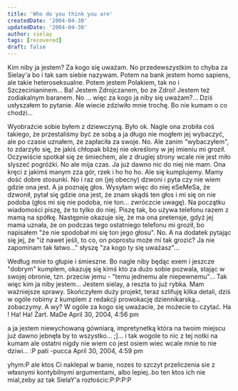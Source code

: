 ```yaml
---
title: 'Who do you think you are'
createdDate: '2004-04-30'
updatedDate: '2004-04-30'
author: sielay
tags: [recovered]
draft: false
---
```


Kim niby ja jestem? Za kogo się uważam. No przedewszystkim to chyba za Sielay'a bo i tak sam siebie nazywam. Potem na bank jestem homo sapiens, ale takie heteroseksualne. Potem jestem Polakiem, tak no i Szczecinianinem... Ba! Jestem Zdrojczanem, bo ze Zdroi! Jestem też zodiakalnym baranem. No ... więc za kogo ja niby się uważam?... Dziś usłyszałem to pytanie. Ale wiecie zdziwiło mnie trochę. Bo nie kumam o co chodzi...

Wyobraźcie sobie byłem z dziewczyną. Było ok. Nagle ona zrobiła coś takiego, że przestaliśmy być ze sobą a ja długo nie mogłem jej wybaczyć, ale po czasie uznałem, że zapłaciła za swoje. No. Ale zanim "wybaczyłem", to zdarzyło się, że jakiś chłopak bliżej nie określony w jej imieniu mi groził. Oczywiście spotkał się ze śmiechem, ale z drugiej strony wcale nie jest miło slyszeć pogróżki. No ale mija czas. Ja już dawno nic do niej nie mam. Ona kręci z jakimś manym zza gór, rzek i ho ho ho. Ale się kumplujemy. Mamy dość dobre stosunki. No i raz on (jej obecny) dzwoni i pyta czy nie wiem gdzie ona jest. A ja poznaję głos. Wysyłam więc do niej eSeMeSa, że dzwonił, pytał się gdzie ona jest, że znam skądś ten głos i mi się on nie podoba (głos mi się nie podoba, nie ton... zwróczcie uwagę). Na początku wiadomości piszę, że to tylko do niej. Piszę tak, bo używa telefonu razem z mamą na spółkę. Następnie okazuje się, że ma ona pretensje, gdyż jej mama uznała, że on podczas tego ostatniego telefonu mi groził, bo napisałem "że nie spodobał mi się ton jego głosu". No. A na dodatek pytając się jej, że "iż nawet jeśli, to co, on poprostu może mi tak grozić? Ja nie zapominam tak łatwo..." słyszę "za kogo ty się uważasz"...




Według mnie to głupie i śmieszne. Bo nagle niby będąc exem i jeszcze "dobrym" kumplem, okazuję się kimś kto za dużo sobie pozwala, stając w swojej obronie, tzn. przeciw jemu - "temu jednemu ale niepewnemu"... Tak więc kim ja niby jestem... Jestem sielay, a reszta to już rybka. Mam ważniejsze sprawy. Skończyłem duży projekt, teraz szlifuję kilka detali, dziś w ogóle robimy z kumplem z redakcji prowokację dziennikarską... zobaczymy. A wy? W ogóle za kogo się uważacie, że możecie to czytać. Ha ! Ha! Ha! Żart.
MaDe
April 30, 2004, 4:56 pm


a ja jestem niewychowaną gówniarą, impretynetką która na twoim miejscu już dawno jebnęła by to wszystko... ;]... i tak wogole to nic z tej notki na kumam ale ostatni nigdy nie wiem co jest osiem wiec wcale mnie to nie dziwi... :P
pati -pucca
April 30, 2004, 4:59 pm


yhym:P ale ktos Ci naklepal w banie, nozes to szczyt przeliczenia sie z własnymi kontybilnymi argumentami, albo lepiej..bo ten ktos ich nie mial,zeby az tak SielaY'a rozłościc:P:P:P:P
